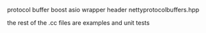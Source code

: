 protocol buffer boost asio wrapper header 
nettyprotocolbuffers.hpp

the rest of the .cc files are examples and unit tests 
